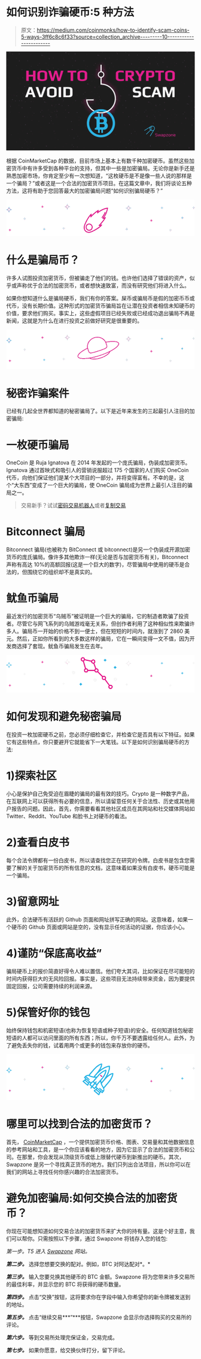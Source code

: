 # 如何识别诈骗硬币:5 种方法

> 原文：<https://medium.com/coinmonks/how-to-identify-scam-coins-5-ways-3ff6c8c6f33?source=collection_archive---------10----------------------->

![](img/9aa5d614f162d284c3df06fde2d92d4c.png)

根据 CoinMarketCap 的数据，目前市场上基本上有数千种加密硬币。虽然这些加密货币中有许多受到各种平台的支持，但其中一些是加密骗局。无论你是新手还是熟悉加密市场，你肯定至少有一次想知道，“这枚硬币是不是像一些人说的那样是一个骗局？”或者这是一个合法的加密货币项目。在这篇文章中，我们将谈论五种方法，这将有助于您回答最大的加密骗局问题“如何识别骗局硬币？”

![](img/e401bfea13e3f1cf74d1d13e1ba16602.png)

# 什么是骗局币？

许多人试图投资加密货币，但被骗走了他们的钱。也许他们选择了错误的资产，似乎或声称优于合法的加密货币，或者想快速致富，而没有研究他们将进入什么。

如果你想知道什么是骗局硬币，我们有你的答案。屎币或骗局币是假的加密币币或代币，没有长期价值。这种形式的加密货币骗局旨在让潜在投资者相信未知硬币的价值，要求他们购买。事实上，这些虚假项目已经失败或已经成功退出骗局不再是新闻，这就是为什么在进行投资之前做好研究是很重要的。

![](img/d9eb289dcba2ab786e17d62ee8db81fa.png)

# 秘密诈骗案件

已经有几起全世界都知道的秘密骗局了。以下是近年来发生的三起最引人注目的加密骗局:

# 一枚硬币骗局

OneCoin 是 Ruja Ignatova 在 2014 年发起的一个庞氏骗局，伪装成加密货币。Ignatova 通过首映式和吸引人的营销说服超过 175 个国家的人们购买 OneCoin 代币，向他们保证他们是某个大项目的一部分，并将变得富有。不幸的是，这个“大东西”变成了一个巨大的骗局，使 OneCoin 骗局成为世界上最引人注目的骗局之一。

> 交易新手？试试[密码交易机器人](/coinmonks/crypto-trading-bot-c2ffce8acb2a)或者[复制交易](/coinmonks/top-10-crypto-copy-trading-platforms-for-beginners-d0c37c7d698c)

# Bitconnect 骗局

Bitconnect 骗局(也被称为 BitConnect 或 bitconnect)是另一个伪装成开源加密货币的庞氏骗局。像许多其他欺诈一样(无论是否与加密货币有关)，Bitconnect 声称有高达 10%的高额回报(这是一个巨大的数字)，尽管骗局中使用的硬币是合法的，但围绕它的组织却不是真实的。

# 鱿鱼币骗局

最近发行的加密货币“乌贼币”被证明是一个巨大的骗局，它的制造者欺骗了投资者。尽管它与网飞系列的乌贼游戏毫无关系，但创作者利用了这种相似性来欺骗许多人。骗局币一开始的价格不到一便士，但在短短的时间内，就涨到了 2860 美元。然后，正如你所看到的大多数这样的骗局，它在一瞬间变得一文不值，因为开发商选择了套现。鱿鱼币骗局发生在去年。

![](img/a7580c9690529a664c4e6f1e862107c7.png)

# 如何发现和避免秘密骗局

在投资一枚加密硬币之前，您必须仔细检查它，并检查它是否具有以下特征。如果它有这些特点，你只要避开它就能省下一大笔钱。以下是如何识别骗局硬币的方法:

# 1)探索社区

小心是保护自己免受迫在眉睫的骗局的最有效的技巧。Crypto 是一种数字产品，在互联网上可以获得所有必要的信息，所以请留意任何关于合法性、历史或其他用户报告的问题。因此，首先，你需要看看其他社区成员在其网站和社交媒体网站如 Twitter、Reddit、YouTube 和脸书上对硬币的看法。

# 2)查看白皮书

每个合法令牌都有一份白皮书，所以请查找您正在研究的令牌。白皮书是包含您需要了解的关于加密货币的所有信息的文档，这意味着如果没有白皮书，硬币可能是一个骗局。

# 3)留意网址

此外，合法硬币有活跃的 Github 页面和网址拼写正确的网站。这意味着，如果一个硬币的 Github 页面或网站是空的，没有显示任何活动的证据，你应该小心。

# 4)谨防“保底高收益”

骗局硬币上的报价简直好得令人难以置信。他们夸大其词，比如保证在尽可能短的时间内获得巨大的无风险回报。事实是，这些项目无法持续带来资金，因为要提供固定回报，公司需要持续的利润来源。

# 5)保管好你的钱包

始终保持钱包和机密短语(也称为恢复短语或种子短语)的安全。任何知道钱包秘密短语的人都可以访问里面的所有东西；所以，你千万不要透露给任何人。此外，为了避免丢失你的钱，试着用两个或更多的钱包来存放你的硬币。

![](img/1eff6fdd61819c42538b9dd6be099d40.png)

# 哪里可以找到合法的加密货币？

首先， [CoinMarketCap](https://coinmarketcap.com/) ，一个提供加密货币价格、图表、交易量和其他数据信息的参考网站和工具，是一个你应该看看的地方，因为它显示了合法的加密货币和公司。在那里，你会发现从顶级货币或低上限替代硬币到新推出的硬币。其次，Swapzone 是另一个寻找真正货币的地方。我们只列出合法项目，所以你可以在我们的网站上寻找任何你感兴趣的合法加密货币。

# 避免加密骗局:如何交换合法的加密货币？

你现在可能想知道如何交易合法的加密货币来扩大你的持有量。这是个好主意，我们可以帮你。只需按照以下步骤，通过 Swapzone 将钱存入您的钱包:

**第一步*。*T5 进入 [Swapzone](https://swapzone.io/) 网站。**

***第二步。*** 选择您想要交换的配对。例如，BTC 对阿达配对*。*

***第三步。*** 输入您要兑换其他硬币的 BTC 金额。Swapzone 将为您带来许多交易所的最佳利率，并显示您的 BTC 将获得的硬币数量。

***第四步。*** 点击“交换”按钮，这将要求你在字段中输入你希望你的新令牌被发送到的地址。

***第五步。*** 点击“继续交易***”***按钮，Swapzone 会显示你选择购买的交易所的评论。

***第六步。*** 等到交易所处理完保证金，交易完成。

***第七步。*** 如果你愿意，给交换伙伴打分，留下评论。
